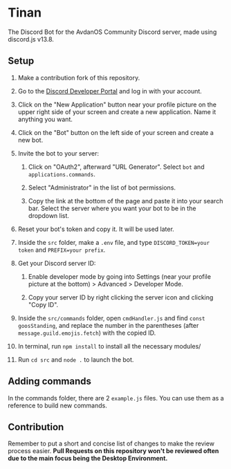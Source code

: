 # Tinan

The Discord Bot for the AvdanOS Community Discord server, made using discord.js v13.8.

## Setup

1. Make a contribution fork of this repository.

2. Go to the [Discord Developer Portal](https://discord.com/developers/applications) and log in with your account.

3. Click on the "New Application" button near your profile picture on the upper right side of your screen and create a new application. Name it anything you want.

4. Click on the "Bot" button on the left side of your screen and create a new bot.

5. Invite the bot to your server:

   1. Click on "OAuth2", afterward "URL Generator". Select `bot` and `applications.commands`.

   2. Select "Administrator" in the list of bot permissions.

   3. Copy the link at the bottom of the page and paste it into your search bar. Select the server where you want your bot to be in the dropdown list.

6. Reset your bot's token and copy it. It will be used later.

7. Inside the `src` folder, make a `.env` file, and type `DISCORD_TOKEN=your token` and `PREFIX=your prefix`.

8. Get your Discord server ID:

   1. Enable developer mode by going into Settings (near your profile picture at the bottom) > Advanced > Developer Mode.

   2. Copy your server ID by right clicking the server icon and clicking "Copy ID".

9. Inside the `src/commands` folder, open `cmdHandler.js` and find `const goosStanding`, and replace the number in the parentheses (after `message.guild.emojis.fetch`) with the copied ID.

10. In terminal, run `npm install` to install all the necessary modules/

11. Run `cd src` and `node .` to launch the bot.

## Adding commands

In the commands folder, there are 2 `example.js` files. You can use them as a reference to build new commands.

## Contribution

Remember to put a short and concise list of changes to make the review process easier. **Pull Requests on this repository won't be reviewed often due to the main focus being the Desktop Environment.**
